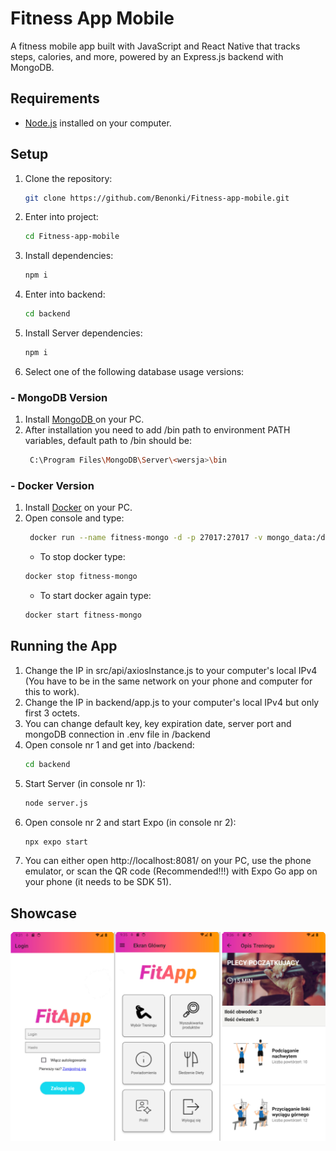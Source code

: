 # Fitness App Mobile

A fitness mobile app built with JavaScript and React Native that tracks steps, calories, and more, powered by an Express.js backend with MongoDB.

## Requirements

- <a href="https://nodejs.org/en" target="_blank">Node.js</a> installed on your computer.

## Setup
1. Clone the repository:
 	```bash
 	git clone https://github.com/Benonki/Fitness-app-mobile.git
 	```
2. Enter into project:
   ```bash
   cd Fitness-app-mobile
    ```
3. Install dependencies:
   ```bash
   npm i
   ```
4. Enter into backend:
	```bash
	cd backend
	 ```
5. Install Server dependencies:
	```bash
	npm i
	```
6. Select one of the following database usage versions:
### - MongoDB Version
1. Install <a href="https://www.mongodb.com/try/download/community" target="_blank"> MongoDB </a>on your PC.
2. After installation you need to add /bin path to environment PATH variables, default path to /bin should be:
   ```bash
    C:\Program Files\MongoDB\Server\<wersja>\bin
    ```

### - Docker Version
1. Install  [Docker](https://www.docker.com/get-started/) on your PC.
2. Open console and type:
   ```bash
    docker run --name fitness-mongo -d -p 27017:27017 -v mongo_data:/data/db mongo:latest
    ```
   - To stop docker type:
   ```bash
   docker stop fitness-mongo
   ```
   - To start docker again type:
   ```bash
   docker start fitness-mongo
   ```
## Running the App
1. Change the IP in src/api/axiosInstance.js to your computer's local IPv4 (You have to be in the same network on your phone and computer for this to work).
2. Change the IP in backend/app.js to your computer's local IPv4 but only first 3 octets.
3. You can change default key, key expiration date, server port and mongoDB connection in .env file in /backend
4. Open console nr 1 and get into /backend:
	```bash
	cd backend
    ```
5. Start Server (in console nr 1):
	```bash
	node server.js
    ```
6. Open console nr 2 and start Expo (in console nr 2):
	```bash
	npx expo start
    ```
7. You can either open http://localhost:8081/ on your PC, use the phone emulator, or scan the QR code (Recommended!!!) with Expo Go app on your phone (it needs to be SDK 51).

## Showcase

<div align="center">
  <img src="https://github.com/Benonki/Portfolio/blob/main/StronaGlowna/sc/FitApp.png" alt="Preview of My Project">
</div>

